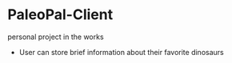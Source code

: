 # PaleoPal-Client
personal project in the works
- User can store brief information about their favorite dinosaurs 
